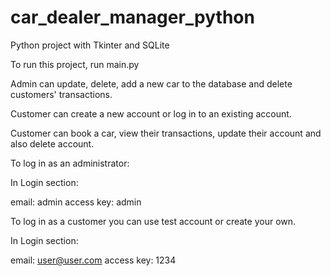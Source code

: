 # car_dealer_manager_python
Python project with Tkinter and SQLite


To run this project, run main.py

Admin can update, delete, add a new car to the database and delete customers' transactions.

Customer can create a new account or log in to an existing account.

Customer can book a car, view their transactions, update their account and also delete account.



To log in as an administrator:

In Login section:

email: admin
access key: admin

To log in as a customer you can use test account or create your own.

In Login section:

email: user@user.com
access key: 1234


